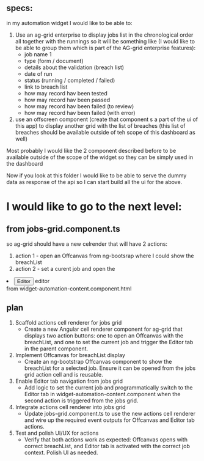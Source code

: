 ## specs:

in my automation widget I would like to be able to:

1. Use an ag-grid enterprise to display jobs list in the chronological order all together with the runnings so it will be something like (I would like to be able to group them which is part of the AG-grid enterprise features):
   - job name 1
   - type (form / document)
   - details about the validation (breach list)
   - date of run
   - status (running / completed / failed)
   - link to breach list
   - how may record hav been tested
   - how may record hav been passed
   - how may record hav been failed (to review)
   - how may record hav been failed (with error)
2. use an offscreen component (create that component s a part of the ui of this app) to display another grid with the list of breaches (this list of breaches should be available outside of teh scope of this dashboard as well)

Most probably I would like the 2 component described before to be available outside of the scope of the widget so they can be simply used in the dashboard

Now if you look at this folder I would like to be able to serve the dummy data as response of the api so I can start build all the ui for the above.

# I would like to go to the next level:

## from jobs-grid.component.ts

so ag-grid should have a new celrender that will have 2 actions:

1.  action 1 - open an Offcanvas from ng-bootsrap where I could show the breachList
2.  action 2 - set a curent job and open the
<li [ngbNavItem]="2">
   <button ngbNavLink>Editor</button>
   <ng-template ngbNavContent> editor </ng-template>
 </li>
from widget-automation-content.component.html

## plan

1. Scaffold actions cell renderer for jobs grid
   - Create a new Angular cell renderer component for ag-grid that displays two action buttons: one to open an Offcanvas with the breachList, and one to set the current job and trigger the Editor tab in the parent component.
2. Implement Offcanvas for breachList display
   - Create an ng-bootstrap Offcanvas component to show the breachList for a selected job. Ensure it can be opened from the jobs grid action cell and is reusable.
3. Enable Editor tab navigation from jobs grid
   - Add logic to set the current job and programmatically switch to the Editor tab in widget-automation-content.component when the second action is triggered from the jobs grid.
4. Integrate actions cell renderer into jobs grid
   - Update jobs-grid.component.ts to use the new actions cell renderer and wire up the required event outputs for Offcanvas and Editor tab actions.
5. Test and polish UI/UX for actions
   - Verify that both actions work as expected: Offcanvas opens with correct breachList, and Editor tab is activated with the correct job context. Polish UI as needed.
